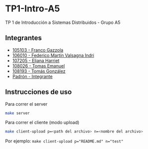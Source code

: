 # TP1-Intro-A5
TP 1 de Introducción a Sistemas Distribuidos - Grupo A5

## Integrantes
- [105103 - Franco Gazzola](https://github.com/franco-jyq)
- [106010 - Federico Martín Valsagna Indri](https://github.com/FedericoValsagna)
- [107205 - Eliana Harriet](https://github.com/ElianaHarriet)
- [108026 - Tomas Emanuel](https://github.com/tomasemanuel)
- [108193 - Tomás González](https://github.com/tomasgonzz)
- [Padrón - Integrante](url)

## Instrucciones de uso

Para correr el server  
```bash
make server
```

Para correr el cliente (modo upload)  
```bash
make client-upload p=<path del archivo> n=<nombre del archivo>
```
Por ejemplo: `make client-upload p="README.md" n="test"`